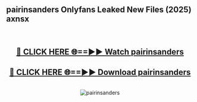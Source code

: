 <h2>pairinsanders Onlyfans Leaked New Files (2025) axnsx</h2>
<br>
<div align="center">
<h2><a href="https://mediafiles.top/pairinsanders&ref=git" rel="nofollow">🔴 CLICK HERE 🌐==►► Watch pairinsanders</a></h2>
<h2><a href="https://mediafiles.top/pairinsanders&ref=git" rel="nofollow">🔴 CLICK HERE 🌐==►► Download pairinsanders</a></h2>
<br>
<a href="https://mediafiles.top/pairinsanders&ref=git" rel="nofollow" data-target="animated-image.originalLink"><img src="https://i.ibb.co.com/xMMVF88/686577567.gif" alt="pairinsanders" style="max-width: 100%; display: inline-block;" data-target="animated-image.originalImage"></a>
</div>
<br>
<br>